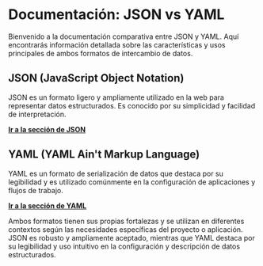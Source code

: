 # Documentación: JSON vs YAML

Bienvenido a la documentación comparativa entre JSON y YAML. 
Aquí encontrarás información detallada sobre las características y usos principales de ambos formatos de intercambio de datos.

## JSON (JavaScript Object Notation)

JSON es un formato ligero y ampliamente utilizado en la web para representar datos estructurados. Es conocido por su simplicidad y facilidad de interpretación.

[**Ir a la sección de JSON**](/JSONvsYAML/JSON.md)

## YAML (YAML Ain't Markup Language)

YAML es un formato de serialización de datos que destaca por su legibilidad y es utilizado comúnmente en la configuración de aplicaciones y flujos de trabajo.

[**Ir a la sección de YAML**](/JSONvsYAML/YAML.md)

Ambos formatos tienen sus propias fortalezas y se utilizan en diferentes contextos según las necesidades específicas del proyecto o aplicación. 
JSON es robusto y ampliamente aceptado, mientras que YAML destaca por su legibilidad y uso intuitivo en la configuración y descripción de datos estructurados.
